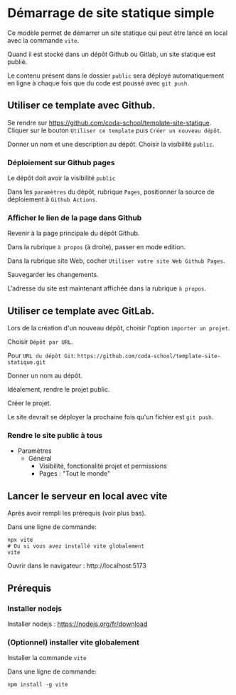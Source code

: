 # Démarrage de site statique simple

Ce modèle permet de démarrer un site statique qui peut être lancé en local avec la commande `vite`.

Quand il est stocké dans un dépôt Github ou Gitlab, un site statique est publié.

Le contenu présent dans le dossier `public` sera déployé automatiquement en ligne à chaque fois que du code est poussé avec `git push`.

## Utiliser ce template avec Github.

Se rendre sur https://github.com/coda-school/template-site-statique.
Cliquer sur le bouton `Utiliser ce template` puis `Créer un nouveau dépôt`.

Donner un nom et une description au dépôt.
Choisir la visibilité `public`.

### Déploiement sur Github pages

Le dépôt doit avoir la visibilité `public`

Dans les `paramètres` du dépôt, rubrique `Pages`, positionner la source de déploiement à `Github Actions`.

### Afficher le lien de la page dans Github

Revenir à la page principale du dépôt Github.

Dans la rubrique `à propos` (à droite), passer en mode edition.

Dans la rubrique site Web, cocher `Utiliser votre site Web Github Pages`.

Sauvegarder les changements.

L'adresse du site est maintenant affichée dans la rubrique `à propos`.

## Utiliser ce template avec GitLab.

Lors de la création d'un nouveau dépôt, choisir l'option `importer un projet`.

Choisir `Dépôt par URL`.

Pour `URL du dépôt Git`: `https://github.com/coda-school/template-site-statique.git`

Donner un nom au dépôt.

Idéalement, rendre le projet public.

Créer le projet.

Le site devrait se déployer la prochaine fois qu'un fichier est `git push`.

### Rendre le site public à tous

- Paramètres
  - Général
    - Visibilité, fonctionalité projet et permissions
    - Pages : "Tout le monde"
    

## Lancer le serveur en local avec vite

Après avoir rempli les prérequis (voir plus bas).

Dans une ligne de commande:
```shell
npx vite
# Ou si vous avez installé vite globalement
vite
```

Ouvrir dans le navigateur : http://localhost:5173

## Prérequis

### Installer nodejs

Installer nodejs : https://nodejs.org/fr/download

### (Optionnel) installer vite globalement

Installer la commande `vite`

Dans une ligne de commande:
```shell
npm install -g vite
```

